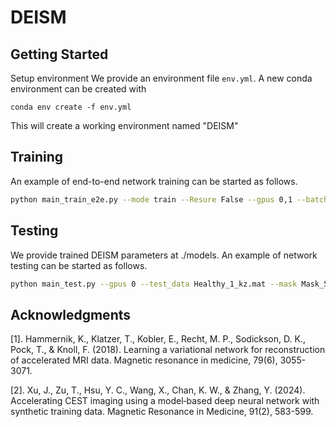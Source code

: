 # DEISM

## Getting Started

Setup environment
We provide an environment file `env.yml`. A new conda environment can be created with 
```
conda env create -f env.yml
```
This will create a working environment named "DEISM"

## Training
An example of end-to-end network training can be started as follows.
```bash
python main_train_e2e.py --mode train --Resure False --gpus 0,1 --batch_size 1
```

## Testing
We provide trained DEISM parameters at ./models. An example of network testing can be started as follows.
```bash
python main_test.py --gpus 0 --test_data Healthy_1_kz.mat --mask Mask_54_96_96_acc_5_New.mat --model DEISM_acc=5.pth --save_name Healthy_acc=5.mat
```

## Acknowledgments
[1]. Hammernik, K., Klatzer, T., Kobler, E., Recht, M. P., Sodickson, D. K., Pock, T., & Knoll, F. (2018). Learning a variational network for reconstruction of accelerated MRI data. Magnetic resonance in medicine, 79(6), 3055-3071.

[2]. Xu, J., Zu, T., Hsu, Y. C., Wang, X., Chan, K. W., & Zhang, Y. (2024). Accelerating CEST imaging using a model‐based deep neural network with synthetic training data. Magnetic Resonance in Medicine, 91(2), 583-599.
